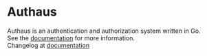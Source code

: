 Authaus
=======

Authaus is an authentication and authorization system written in Go.  
See the [documentation](http://godoc.org/github.com/IMQS/authaus) for more
information.  
Changelog at [documentation](./docs/changelog.md)
